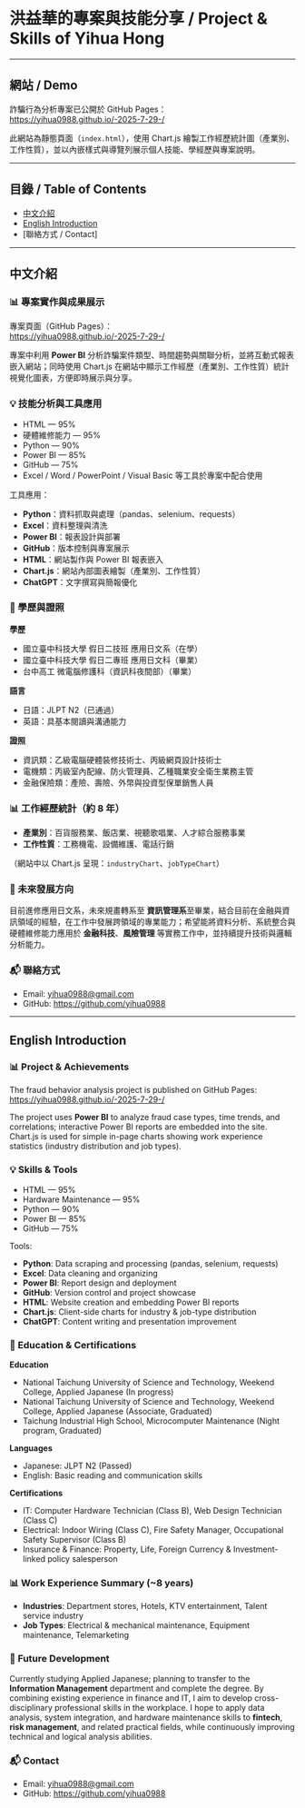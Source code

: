 # 洪益華的專案與技能分享 / Project & Skills of Yihua Hong

---

## 網站 / Demo
詐騙行為分析專案已公開於 GitHub Pages：  
https://yihua0988.github.io/-2025-7-29-/

此網站為靜態頁面（`index.html`），使用 Chart.js 繪製工作經歷統計圖（產業別、工作性質），並以內嵌樣式與導覽列展示個人技能、學經歷與專案說明。

---

## 目錄 / Table of Contents
- [中文介紹](#中文介紹)
- [English Introduction](#english-introduction)
- [聯絡方式 / Contact]

---

## 中文介紹

### 📊 專案實作與成果展示
專案頁面（GitHub Pages）：  
https://yihua0988.github.io/-2025-7-29-/

專案中利用 **Power BI** 分析詐騙案件類型、時間趨勢與關聯分析，並將互動式報表嵌入網站；同時使用 Chart.js 在網站中顯示工作經歷（產業別、工作性質）統計視覺化圖表，方便即時展示與分享。

### 💡 技能分析與工具應用
- HTML — 95%  
- 硬體維修能力 — 95%  
- Python — 90%  
- Power BI — 85%  
- GitHub — 75%  
- Excel / Word / PowerPoint / Visual Basic 等工具於專案中配合使用

工具應用：
- **Python**：資料抓取與處理（pandas、selenium、requests）  
- **Excel**：資料整理與清洗  
- **Power BI**：報表設計與部署  
- **GitHub**：版本控制與專案展示  
- **HTML**：網站製作與 Power BI 報表嵌入  
- **Chart.js**：網站內部圖表繪製（產業別、工作性質）  
- **ChatGPT**：文字撰寫與簡報優化

### 📜 學歷與證照
**學歷**
- 國立臺中科技大學 假日二技班 應用日文系（在學）  
- 國立臺中科技大學 假日二專班 應用日文科（畢業）  
- 台中高工 微電腦修護科（資訊科夜間部）（畢業）

**語言**
- 日語：JLPT N2（已通過）  
- 英語：具基本閱讀與溝通能力

**證照**
- 資訊類：乙級電腦硬體裝修技術士、丙級網頁設計技術士  
- 電機類：丙級室內配線、防火管理員、乙種職業安全衛生業務主管  
- 金融保險類：產險、壽險、外幣與投資型保單銷售人員

### 📊 工作經歷統計（約 8 年）
- **產業別**：百貨服務業、飯店業、視聽歌唱業、人才綜合服務事業  
- **工作性質**：工務機電、設備維護、電話行銷  

（網站中以 Chart.js 呈現：`industryChart`、`jobTypeChart`）

### 🎯 未來發展方向
目前進修應用日文系，未來規畫轉系至 **資訊管理系**至畢業，結合目前在金融與資訊領域的經驗，在工作中發展跨領域的專業能力；希望能將資料分析、系統整合與硬體維修能力應用於 **金融科技**、**風險管理** 等實務工作中，並持續提升技術與邏輯分析能力。  

### 📬 聯絡方式
- Email: [yihua0988@gmail.com](mailto:yihua0988@gmail.com)  
- GitHub: https://github.com/yihua0988

---

## English Introduction

### 📊 Project & Achievements
The fraud behavior analysis project is published on GitHub Pages:  
https://yihua0988.github.io/-2025-7-29-/

The project uses **Power BI** to analyze fraud case types, time trends, and correlations; interactive Power BI reports are embedded into the site. Chart.js is used for simple in-page charts showing work experience statistics (industry distribution and job types).

### 💡 Skills & Tools
- HTML — 95%  
- Hardware Maintenance — 95%  
- Python — 90%  
- Power BI — 85%  
- GitHub — 75%

Tools:
- **Python**: Data scraping and processing (pandas, selenium, requests)  
- **Excel**: Data cleaning and organizing  
- **Power BI**: Report design and deployment  
- **GitHub**: Version control and project showcase  
- **HTML**: Website creation and embedding Power BI reports  
- **Chart.js**: Client-side charts for industry & job-type distribution  
- **ChatGPT**: Content writing and presentation improvement

### 📜 Education & Certifications
**Education**
- National Taichung University of Science and Technology, Weekend College, Applied Japanese (In progress)  
- National Taichung University of Science and Technology, Weekend College, Applied Japanese (Associate, Graduated)  
- Taichung Industrial High School, Microcomputer Maintenance (Night program, Graduated)

**Languages**
- Japanese: JLPT N2 (Passed)  
- English: Basic reading and communication skills

**Certifications**
- IT: Computer Hardware Technician (Class B), Web Design Technician (Class C)  
- Electrical: Indoor Wiring (Class C), Fire Safety Manager, Occupational Safety Supervisor (Class B)  
- Insurance & Finance: Property, Life, Foreign Currency & Investment-linked policy salesperson

### 📊 Work Experience Summary (~8 years)
- **Industries**: Department stores, Hotels, KTV entertainment, Talent service industry  
- **Job Types**: Electrical & mechanical maintenance, Equipment maintenance, Telemarketing

### 🎯 Future Development
Currently studying Applied Japanese; planning to transfer to the **Information Management** department and complete the degree. By combining existing experience in finance and IT, I aim to develop cross-disciplinary professional skills in the workplace. I hope to apply data analysis, system integration, and hardware maintenance skills to **fintech**, **risk management**, and related practical fields, while continuously improving technical and logical analysis abilities.

### 📬 Contact
- Email: [yihua0988@gmail.com](mailto:yihua0988@gmail.com)  
- GitHub: https://github.com/yihua0988

